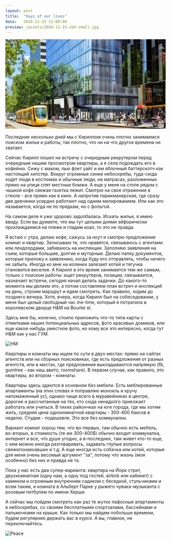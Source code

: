 ```yaml
---
layout: post
title:  "Days of our lives"
date:   2016-11-15 12:00:00
preview: /assets/2016-11-15-cbd-small.jpg
---
```


![CBD](/assets/2016-11-15-cbd.jpg)

Последние несколько дней мы с Кириллом очень плотно занимаемся поиском жилья и работы, так плотно, что ни на что другое времени не хватает.

Сейчас Кирилл пошел на встречу с очередным рекрутером перед очередным нашим просмотром квартиры, а я села подождать его в кофейню. Сижу с маком, пью флет уайт и ем яблочный баттерскотч как настоящий хипстер. Вокруг огромные синие небоскребы, туда-сюда ходят люди в костюмах и обычные люди, на матрасах, разложенных прямо на улице спят местные бомжи.
А еще у меня на столе рядом с чашкой кофе свежая газетка лежит. Смотрю на свое отражение в стекле - все прямо как в кино. А напротив парикмахерская, где сразу две девченки усердно работают над одним мелированием. Или как это называется, когда не по прядкам, но с фольгой.

На самом деле я уже здорово задолбалась. Искать жилье, я имею ввиду. Если вы думаете, что мы тут целыми днями эйфорически прохлаждаемся на пляже и гладим коал, то это не правда. 

Я встаю с утра, делаю кофе, сажусь за ноут и смотрю предложения комнат и квартир. Записываю те, что нравятся, связываюсь с агентами или лендлордами, забиваюсь на инспекции. Заполняю заявления на съем, которые большие, долгие и муторные. Делаю папку документов, которые приложу к заявлению, когда буду его отправлять, чтобы ничего не забыть. Иногда ко мне на коленки залезает котей и тягучка становится веселее. А Кирилл в это время занимается тем же самым, только с поиском работы: ищет рекрутеров, позиции, связывается, назначает встречи, сегодня начал делать задачки.
До какого-то момента мы делаем это, а потом составляем план встреч и инспекций на день, строим маршрут и едем смотреть. Как правило, ходим до позднего вечера. Хотя, вчера, когда Кирилл был на собеседовании, у меня был целый свободный час me-time, который я потратила в королевском дворце H&M на Bourke st.

Здесь мне бы, конечно, стоило приложить что-то типа карты с отметками наших потенциальных адресов, фото красивых домиков, или еще какое-нибудь уместное фото, но кому все это интересно, когда тут H&M как у нас ГУМ.

![HM](https://c5.staticflickr.com/6/5787/22817863668_e99696b28e_b.jpg)

Квартиры и комнаты мы ищем по сути в двух местах: прямо на сайтах агентств или на сборных поисковиках, где есть предложения от разных агентств, или в местах, где предложения выкладываются напрямую (fb, gumtree - как наш авито, roomshare). В первом случае, как правило, это квартиры, во втором - комнаты. 

Квартиры здесь здаются в основном без мебели. Есть меблированные апартаменты (на этих словах я поправляю монокль и кручу напомаженный ус), однако чаще всего в муравейниках в центре, дорогие и рассчитанные на тех, кто сюда ненадолго приезжает работать или учиться. В тихих райончках на юге города, где мы хотим жить, средняя цена однокомнатной квартиры - 300-400 баксов в неделю. Студии - подешевле. Это все без коммуналки.

Вариант комнат хорош тем, что во-первых, там обычно есть мебель, во-вторых, в стоимость (те же 300-400$) обычно входит коммуналка, интернет и все, что душе угодно, а в-последних, там живет кто-то еще, с кем можно иногда разговаривать, задавать глупые вопросы свежепонаехавших и т.д. А еще иногда есть собачка или котей, которые для меня очень весомый аргумент "за", потому что жизнь (моя особенно) без них и правда не та.

Пока у нас есть два супер-варианта: квартира на Йорк стрит, двухкомнатная (одну нам, а одну под гостей, airbnb или кабинет) с камином и огромным внутренним садиком с беседкой, стульчиками и всем таким, и комната в Альберт Парке у рыжего чувака-музыканта с розовым питбулем по имени Херши.

А сейчас мы пойдем смотреть как раз те жутко пафосные апартаменты в небоскребах, со своими бесплатными спортзалами, бассейнами и пальмочками на крыше.
Как только мы найдем побольше времени, будем регулярнее держать вас в курсе.
А вы, главное, не переключайтесь.

![Peace](https://c4.staticflickr.com/6/5477/25360536379_861a4be3c3_b.jpg)



